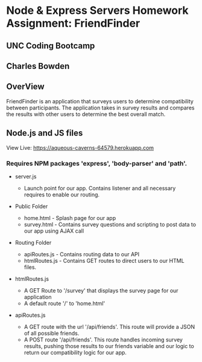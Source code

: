 # Node & Express Servers Homework Assignment: FriendFinder
## UNC Coding Bootcamp
## Charles Bowden

## OverView

FriendFinder is an application that surveys users to determine compatibility between participants.  The application takes in survey results and compares the results with other users to determine the best overall match.  

## Node.js and JS files

View Live: https://aqueous-caverns-64579.herokuapp.com

### Requires NPM packages 'express', 'body-parser' and 'path'.

- server.js 
  * Launch point for our app.  Contains listener and all necessary requires to enable our routing.

- Public Folder
  * home.html - Splash page for our app
  * survey.html - Contains survey questions and scripting to post data to our app using AJAX call

- Routing Folder
  * apiRoutes.js - Contains routing data to our API
  * htmlRoutes.js - Contains GET routes to direct users to our HTML files. 

- htmlRoutes.js
  * A GET Route to '/survey' that displays the survey page for our application
  * A default route '/' to 'home.html'

- apiRoutes.js
	* A GET route with the url '/api/friends'. This route will provide a JSON of all possible friends.
	* A POST route '/api/friends'.  This route handles incoming survey results, pushing those results to our friends variable and our logic to return our compatibility logic for our app.


